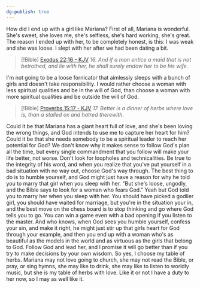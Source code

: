```yaml
---
dg-publish: true
---
```


How did I end up with a girl like Mariana? First of all, Mariana is wonderful. She's sweet, she loves me, she's selfless, she's hard working, she's great. The reason I ended up with her, to be completely honest, is this: I was weak and she was loose. I slept with her after we had been dating a bit.

> [!Bible] [Exodus 22:16 - KJV](https://bible-api.com/Exodus+22:16?translation=kjv)
> *16. And if a man entice a maid that is not betrothed, and lie with her, he shall surely endow her to be his wife.*

I'm not going to be a loose fornicator that aimlessly sleeps with a bunch of girls and doesn't take responsibility. I would rather choose a woman with less spiritual qualities and be in the will of God, than choose a woman with more spiritual qualities and be outside the will of God.

> [!Bible] [Proverbs 15:17 - KJV](https://bible-api.com/Proverbs+15:17?translation=kjv)
> *17. Better is a dinner of herbs where love is, than a stalled ox and hatred therewith.*

Could it be that Mariana has a giant heart full of love, and she's been loving the wrong things, and God intends to use me to capture her heart for him? Could it be that she needs somebody to be a spiritual leader to reach her potential for God? We don't know why it makes sense to follow God's plan all the time, but every single commandment that you follow will make your life better, not worse. Don't look for loopholes and technicalities. Be true to the integrity of his word, and when you realize that you've put yourself in a bad situation with no way out, choose God's way through. The best thing to do is to humble yourself, and God might just have a reason for why he told you to marry that girl when you sleep with her. "But she's loose, ungodly, and the Bible says to look for a woman who fears God." Yeah but God told you to marry her when you sleep with her. You should have picked a godlier girl, you should have waited for marriage, but you're in the situation your in, and the best move on the chess board is to stop thinking and go where God tells you to go. You can win a game even with a bad opening if you listen to the master. And who knows, when God sees you humble yourself, confess your sin, and make it right, he might just stir up that girls heart for God through your example, and then you end up with a woman who's as beautiful as the models in the world and as virtuous as the girls that belong to God. Follow God and lead her, and I promise it will go better than if you try to make decisions by your own wisdom. So yes, I choose my table of herbs. Mariana may not love going to church, she may not read the Bible, or pray, or sing hymns, she may like to drink, she may like to listen to worldly music, but she is my table of herbs with love. Like it or not I have a duty to her now, so I may as well like it.